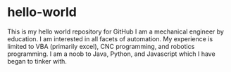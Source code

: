 # hello-world
This is my hello world repository for GitHub
I am a mechanical engineer by education. I am interested in all facets of automation. My experience is limited to VBA (primarily excel), CNC programming, and robotics programming. I am a noob to Java, Python, and Javascript which I have began to tinker with. 
